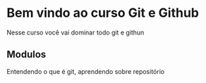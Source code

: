 # Bem vindo ao curso Git e Github
Nesse curso você vai dominar todo git e githun

## Modulos
Entendendo o que é git, aprendendo sobre repositório

